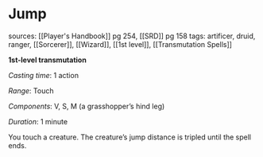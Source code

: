 # Jump
sources: [[Player's Handbook]] pg 254, [[SRD]] pg 158
tags: artificer, druid, ranger, [[Sorcerer]], [[Wizard]], [[1st level]], [[Transmutation Spells]]

**1st-level transmutation**

*Casting time*: 1 action

*Range*: Touch

*Components*: V, S, M (a grasshopper’s hind leg)

*Duration*: 1 minute

You touch a creature. The creature’s jump distance is tripled until the spell ends.
